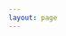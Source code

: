 ```yaml
---
layout: page
---
```


<script setup>
import {
    VPTeamPage,
    VPTeamPageTitle,
    VPTeamMembers
} from 'vitepress/theme'

const members = [
    {
        avatar: '/images/logo-dark.webp',
        name: '一个朋友 Bot',
        title: '管理员',
        desc: 'YGPY.net 的传话筒',
        links: [
            {
                icon: 'telegram',
                link: 'https://t.me/ygpyChatBot',
                ariaLabel: 'telegram link'
            }
        ]
    }
]
</script>

<VPTeamPage>
    <VPTeamPageTitle>
        <template #title>
            联系我们
        </template>
        <template #lead>
            投稿、广告、友链和无限可能
        </template>
    </VPTeamPageTitle>
    <VPTeamMembers size="medium" :members />
</VPTeamPage>